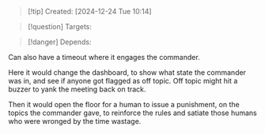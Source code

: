
>[!tip] Created: [2024-12-24 Tue 10:14]

>[!question] Targets: 

>[!danger] Depends: 

Can also have a timeout where it engages the commander.

Here it would change the dashboard, to show what state the commander was in, and see if anyone got flagged as off topic.  Off topic might hit a buzzer to yank the meeting back on track.

Then it would open the floor for a human to issue a punishment, on the topics the commander gave, to reinforce the rules and satiate those humans who were wronged by the time wastage.